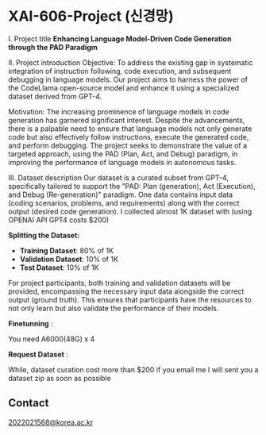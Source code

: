 # XAI-606-Project (신경망)


I. Project title
**Enhancing Language Model-Driven Code Generation through the PAD Paradigm**

II. Project introduction
Objective: To address the existing gap in systematic integration of instruction following, code execution, and subsequent debugging in language models. Our project aims to harness the power of the CodeLlama open-source model and enhance it using a specialized dataset derived from GPT-4.

Motivation: The increasing prominence of language models in code generation has garnered significant interest. Despite the advancements, there is a palpable need to ensure that language models not only generate code but also effectively follow instructions, execute the generated code, and perform debugging. The project seeks to demonstrate the value of a targeted approach, using the PAD (Plan, Act, and Debug) paradigm, in improving the performance of language models in autonomous tasks.

III. Dataset description
Our dataset is a curated subset from GPT-4, specifically tailored to support the "PAD: Plan (generation), Act (Execution), and Debug (Re-generation)" paradigm.
One data contains input data (coding scenarios, problems, and requirements) along with the correct output (desired code generation). 
I collected almost 1K dataset with (using OPENAI API GPT4 costs $200)

**Splitting the Dataset:**

- **Training Dataset**: 80% of 1K
- **Validation Dataset**: 10% of 1K
- **Test Dataset**: 10% of 1K

For project participants, both training and validation datasets will be provided, encompassing the necessary input data alongside the correct output (ground truth). This ensures that participants have the resources to not only learn but also validate the performance of their models.

**Finetunning** : 

You need A6000(48G) x 4

**Request Dataset** : 

While, dataset curation cost more than $200 if you email me I will sent you a dataset zip as soon as possible

## Contact

2022021568@korea.ac.kr
